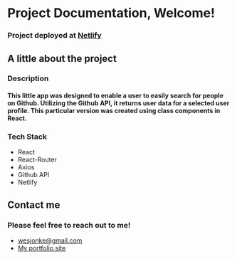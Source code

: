 # Project Documentation, Welcome!

### Project deployed at [Netlify](https://github-finder-class-components.netlify.app/ 'Github Finder') <br>

## A little about the project



### Description

#### This little app was designed to enable a user to easily search for people on Github. Utilizing the Github API, it returns user data for a selected user profile. This particular version was created using class components in React.



### Tech Stack

- React
- React-Router
- Axios
- Github API
- Netlify

## Contact me



### Please feel free to reach out to me!



- wesjonke@gmail.com
-  [My portfolio site](https://www.wesjonke.com "Wes Jonke Portfolio")
